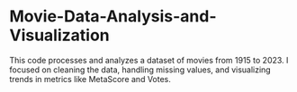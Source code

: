 # Movie-Data-Analysis-and-Visualization
This code processes and analyzes a dataset of movies from 1915 to 2023. I focused on cleaning the data, handling missing values, and visualizing trends in metrics like MetaScore and Votes.
